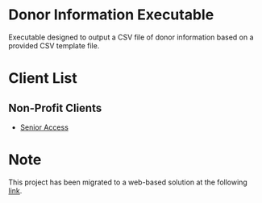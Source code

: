 # Donor Information Executable
Executable designed to output a CSV file of donor information based on a provided CSV template file.

# Client List
## Non-Profit Clients
* [Senior Access](https://senioraccesstx.org/)

# Note
This project has been migrated to a web-based solution at the following [link](https://pawansomavarpu.github.io/SeniorAccess-Tool/).
